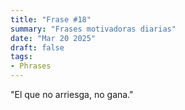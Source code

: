 ```yaml
---
title: "Frase #18"
summary: "Frases motivadoras diarias"
date: "Mar 20 2025"
draft: false
tags:
- Phrases
---
```


"El que no arriesga, no gana."
